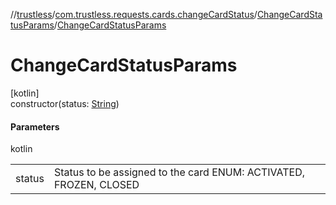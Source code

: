 //[trustless](../../../index.md)/[com.trustless.requests.cards.changeCardStatus](../index.md)/[ChangeCardStatusParams](index.md)/[ChangeCardStatusParams](-change-card-status-params.md)

# ChangeCardStatusParams

[kotlin]\
constructor(status: [String](https://kotlinlang.org/api/latest/jvm/stdlib/kotlin/-string/index.html))

#### Parameters

kotlin

| | |
|---|---|
| status | Status to be assigned to the card ENUM:  ACTIVATED, FROZEN, CLOSED |
